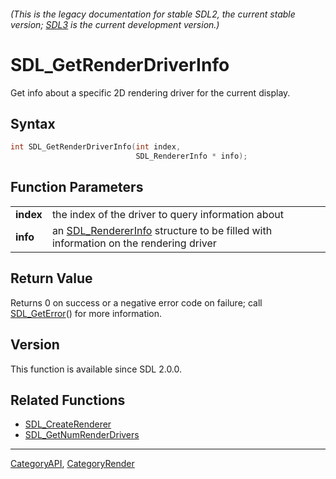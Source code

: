 ###### (This is the legacy documentation for stable SDL2, the current stable version; [SDL3](https://wiki.libsdl.org/SDL3/) is the current development version.)
# SDL_GetRenderDriverInfo

Get info about a specific 2D rendering driver for the current display.

## Syntax

```c
int SDL_GetRenderDriverInfo(int index,
                            SDL_RendererInfo * info);

```

## Function Parameters

|               |                                                                                                         |
| ------------- | ------------------------------------------------------------------------------------------------------- |
| **index**     | the index of the driver to query information about                                                      |
| **info**      | an [SDL_RendererInfo](SDL_RendererInfo) structure to be filled with information on the rendering driver |

## Return Value

Returns 0 on success or a negative error code on failure; call
[SDL_GetError](SDL_GetError)() for more information.

## Version

This function is available since SDL 2.0.0.

## Related Functions

* [SDL_CreateRenderer](SDL_CreateRenderer)
* [SDL_GetNumRenderDrivers](SDL_GetNumRenderDrivers)

----
[CategoryAPI](CategoryAPI), [CategoryRender](CategoryRender)


